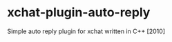 xchat-plugin-auto-reply
=======================

Simple auto reply plugin for xchat written in C++ [2010]